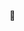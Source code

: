 🍍

<!---
dinuzzetto/dinuzzetto is a ✨ special ✨ repository because its `README.md` (this file) appears on your GitHub profile.
You can click the Preview link to take a look at your changes.
--->
